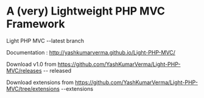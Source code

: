 # A (very) Lightweight PHP MVC Framework
Light PHP MVC --latest branch

Documentation : http://yashkumarverma.github.io/Light-PHP-MVC/

Download v1.0 from https://github.com/YashKumarVerma/Light-PHP-MVC/releases -- released

Download extensions from https://github.com/YashKumarVerma/Light-PHP-MVC/tree/extensions --extensions

